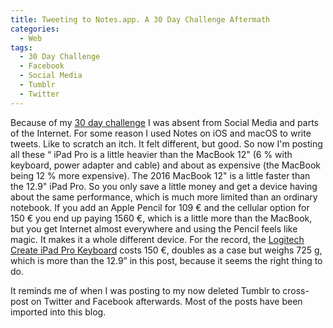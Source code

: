 ```yaml
---
title: Tweeting to Notes.app. A 30 Day Challenge Aftermath
categories:
  - Web
tags:
  - 30 Day Challenge
  - Facebook
  - Social Media
  - Tumblr
  - Twitter
---
```

Because of my [30 day challenge](https://michaelnordmeyer.com/30-day-challenge-no-social-media-no-online-video) I was absent from Social Media and parts of the Internet. For some reason I used Notes on iOS and macOS to write tweets. Like to scratch an itch. It felt different, but good. So now I'm posting all these “ iPad Pro is a little heavier than the MacBook 12" (6 % with keyboard, power adapter and cable) and about as expensive (the MacBook being 12 % more expensive). The 2016 MacBook 12" is a little faster than the 12.9" iPad Pro. So you only save a little money and get a device having about the same performance, which is much more limited than an ordinary notebook. If you add an Apple Pencil for 109 € and the cellular option for 150 € you end up paying 1560 €, which is a little more than the MacBook, but you get Internet almost everywhere and using the Pencil feels like magic. It makes it a whole different device. For the record, the [Logitech Create iPad Pro Keyboard](http://www.logitech.com/en-us/product/create-ipad-pro-keyboard) costs 150 €, doubles as a case but weighs 725 g, which is more than the 12.9” in this post, because it seems the right thing to do.

It reminds me of when I was posting to my now deleted Tumblr to cross-post on Twitter and Facebook afterwards. Most of the posts have been imported into this blog.

